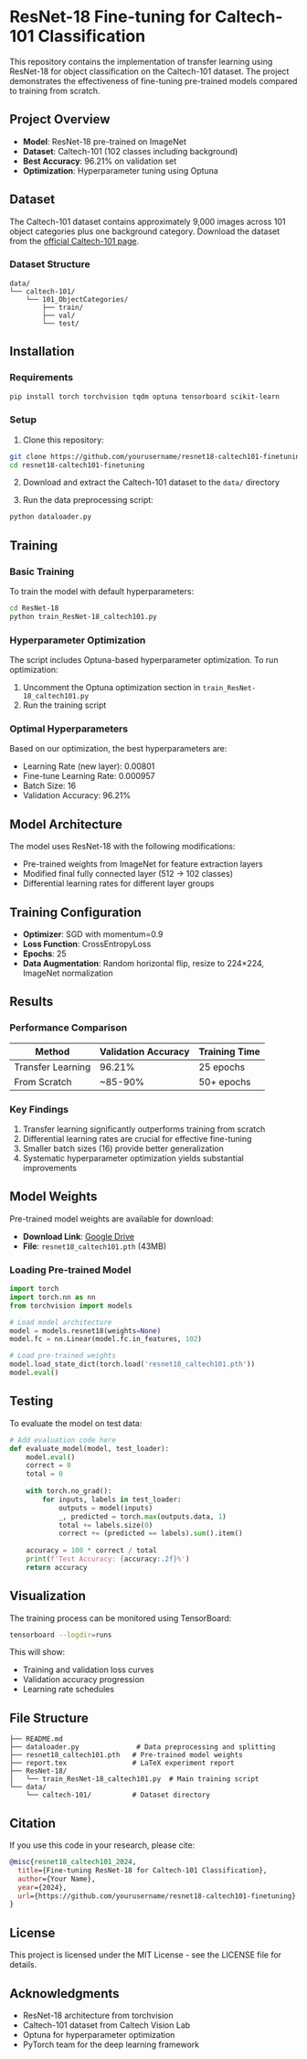 # ResNet-18 Fine-tuning for Caltech-101 Classification

This repository contains the implementation of transfer learning using ResNet-18 for object classification on the Caltech-101 dataset. The project demonstrates the effectiveness of fine-tuning pre-trained models compared to training from scratch.

## Project Overview

- **Model**: ResNet-18 pre-trained on ImageNet
- **Dataset**: Caltech-101 (102 classes including background)
- **Best Accuracy**: 96.21% on validation set
- **Optimization**: Hyperparameter tuning using Optuna

## Dataset

The Caltech-101 dataset contains approximately 9,000 images across 101 object categories plus one background category. Download the dataset from the [official Caltech-101 page](https://data.caltech.edu/records/mzrjq-6wc02).

### Dataset Structure
```
data/
└── caltech-101/
    └── 101_ObjectCategories/
        ├── train/
        ├── val/
        └── test/
```

## Installation

### Requirements
```bash
pip install torch torchvision tqdm optuna tensorboard scikit-learn
```

### Setup
1. Clone this repository:
```bash
git clone https://github.com/yourusername/resnet18-caltech101-finetuning.git
cd resnet18-caltech101-finetuning
```

2. Download and extract the Caltech-101 dataset to the `data/` directory

3. Run the data preprocessing script:
```bash
python dataloader.py
```

## Training

### Basic Training
To train the model with default hyperparameters:

```bash
cd ResNet-18
python train_ResNet-18_caltech101.py
```

### Hyperparameter Optimization
The script includes Optuna-based hyperparameter optimization. To run optimization:

1. Uncomment the Optuna optimization section in `train_ResNet-18_caltech101.py`
2. Run the training script

### Optimal Hyperparameters
Based on our optimization, the best hyperparameters are:
- Learning Rate (new layer): 0.00801
- Fine-tune Learning Rate: 0.000957
- Batch Size: 16
- Validation Accuracy: 96.21%

## Model Architecture

The model uses ResNet-18 with the following modifications:
- Pre-trained weights from ImageNet for feature extraction layers
- Modified final fully connected layer (512 → 102 classes)
- Differential learning rates for different layer groups

## Training Configuration

- **Optimizer**: SGD with momentum=0.9
- **Loss Function**: CrossEntropyLoss
- **Epochs**: 25
- **Data Augmentation**: Random horizontal flip, resize to 224×224, ImageNet normalization

## Results

### Performance Comparison
| Method | Validation Accuracy | Training Time |
|--------|-------------------|---------------|
| Transfer Learning | 96.21% | 25 epochs |
| From Scratch | ~85-90% | 50+ epochs |

### Key Findings
1. Transfer learning significantly outperforms training from scratch
2. Differential learning rates are crucial for effective fine-tuning
3. Smaller batch sizes (16) provide better generalization
4. Systematic hyperparameter optimization yields substantial improvements

## Model Weights

Pre-trained model weights are available for download:
- **Download Link**: [Google Drive](https://drive.google.com/your-model-weights-link)
- **File**: `resnet18_caltech101.pth` (43MB)

### Loading Pre-trained Model
```python
import torch
import torch.nn as nn
from torchvision import models

# Load model architecture
model = models.resnet18(weights=None)
model.fc = nn.Linear(model.fc.in_features, 102)

# Load pre-trained weights
model.load_state_dict(torch.load('resnet18_caltech101.pth'))
model.eval()
```

## Testing

To evaluate the model on test data:

```python
# Add evaluation code here
def evaluate_model(model, test_loader):
    model.eval()
    correct = 0
    total = 0
    
    with torch.no_grad():
        for inputs, labels in test_loader:
            outputs = model(inputs)
            _, predicted = torch.max(outputs.data, 1)
            total += labels.size(0)
            correct += (predicted == labels).sum().item()
    
    accuracy = 100 * correct / total
    print(f'Test Accuracy: {accuracy:.2f}%')
    return accuracy
```

## Visualization

The training process can be monitored using TensorBoard:

```bash
tensorboard --logdir=runs
```

This will show:
- Training and validation loss curves
- Validation accuracy progression
- Learning rate schedules

## File Structure

```
├── README.md
├── dataloader.py              # Data preprocessing and splitting
├── resnet18_caltech101.pth   # Pre-trained model weights
├── report.tex                # LaTeX experiment report
├── ResNet-18/
│   └── train_ResNet-18_caltech101.py  # Main training script
└── data/
    └── caltech-101/          # Dataset directory
```

## Citation

If you use this code in your research, please cite:

```bibtex
@misc{resnet18_caltech101_2024,
  title={Fine-tuning ResNet-18 for Caltech-101 Classification},
  author={Your Name},
  year={2024},
  url={https://github.com/yourusername/resnet18-caltech101-finetuning}
}
```

## License

This project is licensed under the MIT License - see the LICENSE file for details.

## Acknowledgments

- ResNet-18 architecture from torchvision
- Caltech-101 dataset from Caltech Vision Lab
- Optuna for hyperparameter optimization
- PyTorch team for the deep learning framework 
